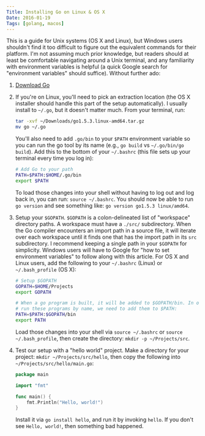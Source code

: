 ```yaml
---
Title: Installing Go on Linux & OS X
Date: 2016-01-19
Tags: [golang, macos]
---
```


This is a guide for Unix systems (OS X and Linux), but Windows users shouldn't
find it too difficult to figure out the equivalent commands for their platform.
I'm not assuming much prior knowledge, but readers should at least be
comfortable navigating around a Unix terminal, and any familiarity with
environment variables is helpful (a quick Google search for "environment
variables" should suffice). Without further ado:

<!-- more -->

1. [Download Go][1]
2. If you're on Linux, you'll need to pick an extraction location (the OS X
   installer should handle this part of the setup automatically). I usually
   install to `~/.go`, but it doesn't matter much. From your terminal, run:

    ``` bash
    tar -xvf ~/Downloads/go1.5.3.linux-amd64.tar.gz
    mv go ~/.go
    ```

    You'll also need to add `.go/bin` to your `$PATH` environment variable so you
    can run the go tool by its name (e.g., `go build` vs `~/.go/bin/go build`). Add
    this to the bottom of your `~/.bashrc` (this file sets up your terminal every
    time you log in):

    ``` bash
    # Add Go to your path
    PATH=$PATH:$HOME/.go/bin
    export $PATH
    ```

    To load those changes into your shell without having to log out and log
    back in, you can run: `source ~/.bashrc`. You should now be able to run
    `go version` and see something like: `go version go1.5.3 linux/amd64`.

3. Setup your `$GOPATH`. `$GOPATH` is a colon-delineated list of "workspace"
   directory paths. A workspace must have a `./src/` subdirectory. When the Go
   compiler encounters an import path in a source file, it will iterate over
   each workspace until it finds one that has the import path in its `src`
   subdirectory. I recommend keeping a single path in your `$GOPATH` for
   simplicity. Windows users will have to Google for "how to set environment
   variables" to follow along with this article. For OS X and Linux users, add
   the following to your `~/.bashrc` (Linux) or `~/.bash_profile` (OS X):

    ``` bash
    # Setup $GOPATH
    GOPATH=$HOME/Projects
    export GOPATH

    # When a go program is built, it will be added to $GOPATH/bin. In order to
    # run these programs by name, we need to add them to $PATH:
    PATH=$PATH:$GOPATH/bin
    export PATH
    ```

    Load those changes into your shell via `source ~/.bashrc` or `source
    ~/.bash_profile`, then create the directory: `mkdir -p ~/Projects/src`.

4. Test our setup with a "hello world" project. Make a directory for your
   project: `mkdir ~/Projects/src/hello`, then copy the following into
   `~/Projects/src/hello/main.go`:

    ``` go
    package main

    import "fmt"

    func main() {
    	fmt.Println("Hello, world!")
    }
    ```

    Install it via `go install hello`, and run it by invoking `hello`. If you
    don't see `Hello, world!`, then something bad happened.


[1]: https://golang.org/dl/

